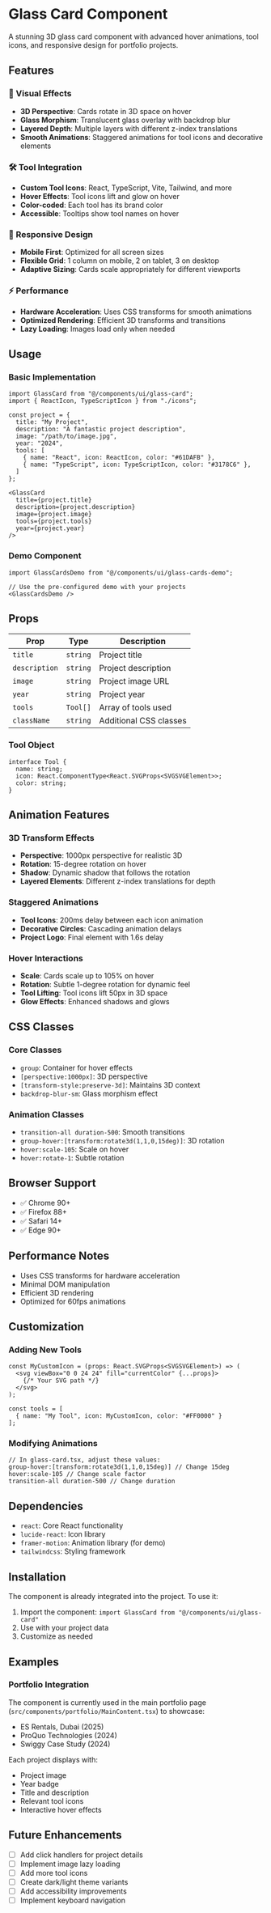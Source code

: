 # Glass Card Component

A stunning 3D glass card component with advanced hover animations, tool icons, and responsive design for portfolio projects.

## Features

### 🎨 Visual Effects
- **3D Perspective**: Cards rotate in 3D space on hover
- **Glass Morphism**: Translucent glass overlay with backdrop blur
- **Layered Depth**: Multiple layers with different z-index translations
- **Smooth Animations**: Staggered animations for tool icons and decorative elements

### 🛠️ Tool Integration
- **Custom Tool Icons**: React, TypeScript, Vite, Tailwind, and more
- **Hover Effects**: Tool icons lift and glow on hover
- **Color-coded**: Each tool has its brand color
- **Accessible**: Tooltips show tool names on hover

### 📱 Responsive Design
- **Mobile First**: Optimized for all screen sizes
- **Flexible Grid**: 1 column on mobile, 2 on tablet, 3 on desktop
- **Adaptive Sizing**: Cards scale appropriately for different viewports

### ⚡ Performance
- **Hardware Acceleration**: Uses CSS transforms for smooth animations
- **Optimized Rendering**: Efficient 3D transforms and transitions
- **Lazy Loading**: Images load only when needed

## Usage

### Basic Implementation

```tsx
import GlassCard from "@/components/ui/glass-card";
import { ReactIcon, TypeScriptIcon } from "./icons";

const project = {
  title: "My Project",
  description: "A fantastic project description",
  image: "/path/to/image.jpg",
  year: "2024",
  tools: [
    { name: "React", icon: ReactIcon, color: "#61DAFB" },
    { name: "TypeScript", icon: TypeScriptIcon, color: "#3178C6" },
  ]
};

<GlassCard
  title={project.title}
  description={project.description}
  image={project.image}
  tools={project.tools}
  year={project.year}
/>
```

### Demo Component

```tsx
import GlassCardsDemo from "@/components/ui/glass-cards-demo";

// Use the pre-configured demo with your projects
<GlassCardsDemo />
```

## Props

| Prop | Type | Description |
|------|------|-------------|
| `title` | `string` | Project title |
| `description` | `string` | Project description |
| `image` | `string` | Project image URL |
| `year` | `string` | Project year |
| `tools` | `Tool[]` | Array of tools used |
| `className` | `string` | Additional CSS classes |

### Tool Object

```tsx
interface Tool {
  name: string;
  icon: React.ComponentType<React.SVGProps<SVGSVGElement>>;
  color: string;
}
```

## Animation Features

### 3D Transform Effects
- **Perspective**: 1000px perspective for realistic 3D
- **Rotation**: 15-degree rotation on hover
- **Shadow**: Dynamic shadow that follows the rotation
- **Layered Elements**: Different z-index translations for depth

### Staggered Animations
- **Tool Icons**: 200ms delay between each icon animation
- **Decorative Circles**: Cascading animation delays
- **Project Logo**: Final element with 1.6s delay

### Hover Interactions
- **Scale**: Cards scale up to 105% on hover
- **Rotation**: Subtle 1-degree rotation for dynamic feel
- **Tool Lifting**: Tool icons lift 50px in 3D space
- **Glow Effects**: Enhanced shadows and glows

## CSS Classes

### Core Classes
- `group`: Container for hover effects
- `[perspective:1000px]`: 3D perspective
- `[transform-style:preserve-3d]`: Maintains 3D context
- `backdrop-blur-sm`: Glass morphism effect

### Animation Classes
- `transition-all duration-500`: Smooth transitions
- `group-hover:[transform:rotate3d(1,1,0,15deg)]`: 3D rotation
- `hover:scale-105`: Scale on hover
- `hover:rotate-1`: Subtle rotation

## Browser Support

- ✅ Chrome 90+
- ✅ Firefox 88+
- ✅ Safari 14+
- ✅ Edge 90+

## Performance Notes

- Uses CSS transforms for hardware acceleration
- Minimal DOM manipulation
- Efficient 3D rendering
- Optimized for 60fps animations

## Customization

### Adding New Tools

```tsx
const MyCustomIcon = (props: React.SVGProps<SVGSVGElement>) => (
  <svg viewBox="0 0 24 24" fill="currentColor" {...props}>
    {/* Your SVG path */}
  </svg>
);

const tools = [
  { name: "My Tool", icon: MyCustomIcon, color: "#FF0000" }
];
```

### Modifying Animations

```tsx
// In glass-card.tsx, adjust these values:
group-hover:[transform:rotate3d(1,1,0,15deg)] // Change 15deg
hover:scale-105 // Change scale factor
transition-all duration-500 // Change duration
```

## Dependencies

- `react`: Core React functionality
- `lucide-react`: Icon library
- `framer-motion`: Animation library (for demo)
- `tailwindcss`: Styling framework

## Installation

The component is already integrated into the project. To use it:

1. Import the component: `import GlassCard from "@/components/ui/glass-card"`
2. Use with your project data
3. Customize as needed

## Examples

### Portfolio Integration

The component is currently used in the main portfolio page (`src/components/portfolio/MainContent.tsx`) to showcase:

- ES Rentals, Dubai (2025)
- ProQuo Technologies (2024)  
- Swiggy Case Study (2024)

Each project displays with:
- Project image
- Year badge
- Title and description
- Relevant tool icons
- Interactive hover effects

## Future Enhancements

- [ ] Add click handlers for project details
- [ ] Implement image lazy loading
- [ ] Add more tool icons
- [ ] Create dark/light theme variants
- [ ] Add accessibility improvements
- [ ] Implement keyboard navigation 